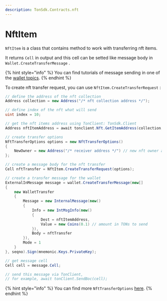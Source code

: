 ```yaml
---
description: TonSdk.Contracts.nft
---
```


# NftItem

`NftItem` is a class that contains method to work with transferring nft items.

It returns `Cell` in output and this cell can be setted like message body in `Wallet.CreateTransferMessage` .

{% hint style="info" %}
You can find tutorials of message sending in one of the [wallet topics](https://continuation-team.gitbook.io/tonsdk.net-docs/user-manual/contracts/wallet).
{% endhint %}

To create nft transfer request, you can use `NftItem.CreateTransferRequest` :

```csharp
// define the address of the nft collection
Address collection = new Address("/* nft collection address */");

// define index of the nft what will send
uint index = 10;

// get the nft items address using TonClient: TonSdk.Client
Address nftItemAddress = await tonclient.Nft.GetItemAddress(collection, index);

// create transfer options
NftTransferOptions options = new NftTransferOptions()
{
    NewOwner = new Address("/* receiver address */") // new nft owner address
};

// create a message body for the nft transfer
Cell nftTransfer = NftItem.CreateTransferRequest(options);

// create a transfer message for the wallet
ExternalInMessage message = wallet.CreateTransferMessage(new[]
{
    new WalletTransfer
    {
        Message = new InternalMessage(new()
        {
            Info = new IntMsgInfo(new()
            {
                Dest = nftItemAddress,
                Value = new Coins(0.1) // amount in TONs to send
            }),
            Body = nftTransfer
        }),
        Mode = 1
    }
}, seqno).Sign(mnemonic.Keys.PrivateKey);

// get message cell
Cell cell = message.Cell;

// send this message via TonClient,
// for example, await tonClient.SendBoc(cell);
```

{% hint style="info" %}
You can find more `NftTransferOptions` [here](https://github.com/continuation-team/TonSdk.NET/blob/main/TonSdk.Contracts/src/nft/NftItem.cs#L9C5-L16C6).
{% endhint %}

